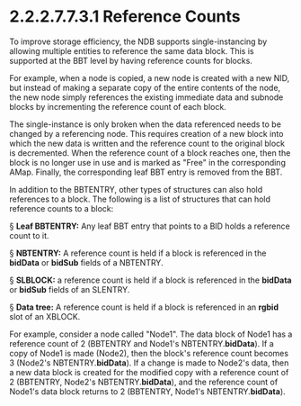 <html dir="LTR" xmlns:mshelp="http://msdn.microsoft.com/mshelp" xmlns:ddue="http://ddue.schemas.microsoft.com/authoring/2003/5" xmlns:xlink="http://www.w3.org/1999/xlink" xmlns:tool="http://www.microsoft.com/tooltip">
    <head>
        <meta http-equiv="Content-Type" content="text/html; CHARSET=utf-8"></meta>
        <meta name="save" content="history"></meta>
        <title>2.2.2.7.7.3.1 Reference Counts</title>
        <xml>
            <mshelp:toctitle title="2.2.2.7.7.3.1 Reference Counts"></mshelp:toctitle>
            <mshelp:rltitle title="[MS-PST]: Reference Counts"></mshelp:rltitle>
            <mshelp:keyword index="A" term="3301874b-7150-4968-9a2d-1425ca494c21"></mshelp:keyword>
            <mshelp:attr name="DCSext.ContentType" value="open specification"></mshelp:attr>
            <mshelp:attr name="AssetID" value="3301874b-7150-4968-9a2d-1425ca494c21"></mshelp:attr>
            <mshelp:attr name="TopicType" value="kbRef"></mshelp:attr>
            <mshelp:attr name="DCSext.Title" value="[MS-PST]: Reference Counts" />
        </xml>
    </head>
    <body>
        <div id="header">
            <h1 class="heading">2.2.2.7.7.3.1 Reference Counts</h1>
        </div>
        <div id="mainSection">
            <div id="mainBody">
                <div id="allHistory" class="saveHistory"></div>
                <div id="sectionSection0" class="section" name="collapseableSection">
                    

<p>To improve storage efficiency, the NDB supports
single-instancing by allowing multiple entities to reference the same data
block. This is supported at the BBT level by having reference counts for
blocks.</p>

<p>For example, when a node is copied, a new node is created
with a new NID, but instead of making a separate copy of the entire contents of
the node, the new node simply references the existing immediate data and
subnode blocks by incrementing the reference count of each block.</p>

<p>The single-instance is only broken when the data referenced
needs to be changed by a referencing node. This requires creation of a new
block into which the new data is written and the reference count to the
original block is decremented. When the reference count of a block reaches one,
then the block is no longer use in use and is marked as &quot;Free&quot; in the
corresponding AMap. Finally, the corresponding leaf BBT entry is removed from
the BBT.</p>

<p>In addition to the BBTENTRY, other types of structures can
also hold references to a block. The following is a list of structures that can
hold reference counts to a block:</p>

<p><span>§<span>  </span></span><b>Leaf BBTENTRY:</b>
Any leaf BBT entry that points to a BID holds a reference count to it.</p>

<p><span>§<span>  </span></span><b>NBTENTRY:</b> A
reference count is held if a block is referenced in the <b>bidData</b> or <b>bidSub</b>
fields of a NBTENTRY.</p>

<p><span>§<span>  </span></span><b>SLBLOCK:</b> a
reference count is held if a block is referenced in the <b>bidData</b> or <b>bidSub</b>
fields of an SLENTRY.</p>

<p><span>§<span>  </span></span><b>Data tree:</b> A
reference count is held if a block is referenced in an <b>rgbid</b> slot of an
XBLOCK.</p>

<p>For example, consider a node called &quot;Node1&quot;. The
data block of Node1 has a reference count of 2 (BBTENTRY and Node1's NBTENTRY.<b>bidData</b>).
If a copy of Node1 is made (Node2), then the block's reference count becomes 3
(Node2's NBTENTRY.<b>bidData</b>). If a change is made to Node2's data, then a
new data block is created for the modified copy with a reference count of 2
(BBTENTRY, Node2's NBTENTRY.<b>bidData</b>), and the reference count of Node1's
data block returns to 2 (BBTENTRY, Node1's NBTENTRY.<b>bidData</b>).</p>
                </div>
            </div>
        </div>
    </body>
</html>